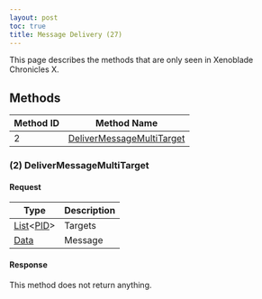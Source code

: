 ```yaml
---
layout: post
toc: true
title: Message Delivery (27)
---
```


This page describes the methods that are only seen in Xenoblade Chronicles X.

## Methods

| Method ID | Method Name                                               |
|-----------|-----------------------------------------------------------|
| 2         | [DeliverMessageMultiTarget](#2-delivermessagemultitarget) |

### (2) DeliverMessageMultiTarget
#### Request

| Type                | Description |
|---------------------|-------------|
| [List]&lt;[PID]&gt; | Targets     |
| [Data]              | Message     |

#### Response
This method does not return anything.

[List]: /docs/nex/types#list
[PID]: /docs/nex/types#pid
[Data]: /docs/nex/types#anydataholder

